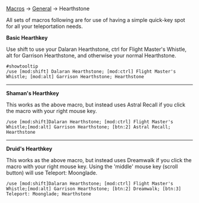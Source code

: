 [Macros](https://github.com/Harurebi/HaruMacros) 
-> [General](https://github.com/Harurebi/HaruMacros/tree/master/General) 
-> Hearthstone

All sets of macros following are for use of having a simple quick-key spot for all your teleportation needs.

**Basic Hearthkey**

Use shift to use your Dalaran Hearthstone, ctrl for Flight Master's Whistle, alt for Garrison Hearthstone, and otherwise your normal Hearthstone.
```
#showtooltip
/use [mod:shift] Dalaran Hearthstone; [mod:ctrl] Flight Master's Whistle; [mod:alt] Garrison Hearthstone; Hearthstone
```
------
**Shaman's Hearthkey**

This works as the above macro, but instead uses Astral Recall if you click the macro with your right mouse key.
```
/use [mod:shift]Dalaran Hearthstone; [mod:ctrl] Flight Master's Whistle;[mod:alt] Garrison Hearthstone; [btn:2] Astral Recall; Hearthstone
```
------
**Druid's Hearthkey**

This works as the above macro, but instead uses Dreamwalk if you click the macro with your right mouse key. Using the 'middle' mouse key (scroll button) will use Teleport: Moonglade.
```
/use [mod:shift]Dalaran Hearthstone; [mod:ctrl] Flight Master's Whistle;[mod:alt] Garrison Hearthstone; [btn:2] Dreamwalk; [btn:3] Teleport: Moonglade; Hearthstone
```
